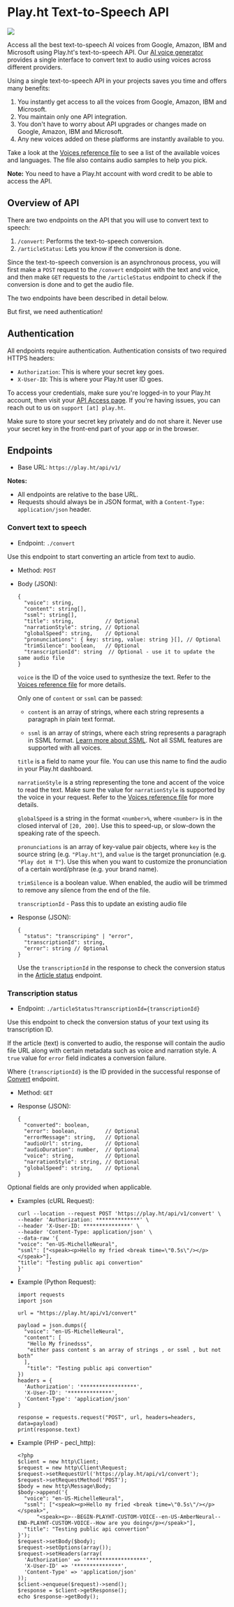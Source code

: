 # Play.ht Text-to-Speech API
![](https://s3.amazonaws.com/static.play.ht/text-to-speech-api.png)

Access all the best text-to-speech AI voices from Google, Amazon, IBM and Microsoft using Play.ht's text-to-speech API. Our [AI voice generator](https://play.ht) provides a single interface to convert text to audio using voices across different providers. 

Using a single text-to-speech API in your projects saves you time and offers many benefits:
1. You instantly get access to all the voices from Google, Amazon, IBM and Microsoft.
2. You maintain only one API integration.
3. You don't have to worry about API upgrades or changes made on Google, Amazon, IBM and Microsoft.
4. Any new voices added on these platforms are instantly available to you.

Take a look at the [Voices reference file](Voices.md) to see a list of the available voices and languages. The file also contains audio samples to help you pick.

**Note:** You need to have a Play.ht account with word credit to be able to access the API.

## Overview of API

There are two endpoints on the API that you will use to convert text to speech:
1. `/convert`: Performs the text-to-speech conversion.
2. `/articleStatus`: Lets you know if the conversion is done.

Since the text-to-speech conversion is an asynchronous process, you will first make a `POST` request to the `/convert` endpoint with the text and voice, and then make `GET` requests to the `/articleStatus` endpoint to check if the conversion is done and to get the audio file.

The two endpoints have been described in detail below.

But first, we need authentication!

## Authentication

All endpoints require authentication. Authentication consists of two required HTTPS headers:
- `Authorization`: This is where your secret key goes.
- `X-User-ID`: This is where your Play.ht user ID goes.

To access your credentials, make sure you're logged-in to your Play.ht account, then visit your [API Access page](https://play.ht/app/api-access). If you're having issues, you can reach out to us on `support [at] play.ht`.

Make sure to store your secret key privately and do not share it. Never use your secret key in the front-end part of your app or in the browser.

## Endpoints

- Base URL: `https://play.ht/api/v1/`

**Notes:**
- All endpoints are relative to the base URL.
- Requests should always be in JSON format, with a `Content-Type: application/json` header.

### Convert text to speech

- Endpoint:  `./convert`

Use this endpoint to start converting an article from text to audio.

- Method: `POST`

- Body (JSON):
  ```jsonc
  {
    "voice": string,
    "content": string[],
    "ssml": string[],
    "title": string,          // Optional
    "narrationStyle": string, // Optional         
    "globalSpeed": string,    // Optional      
    "pronunciations": { key: string, value: string }[], // Optional
    "trimSilence": boolean,   // Optional
    "transcriptionId": string  // Optional - use it to update the same audio file
  }
  ```

  `voice` is the ID of the voice used to synthesize the text. Refer to the [Voices reference file](Voices.md) for more details.

  Only one of `content` or `ssml` can be passed:

    - `content` is an array of strings, where each string represents a paragraph in plain text format.

    - `ssml` is an array of strings, where each string represents a paragraph in SSML format. [Learn more about SSML](https://www.w3.org/TR/speech-synthesis/). Not all SSML features are supported with all voices.

  `title` is a field to name your file. You can use this name to find the audio in your Play.ht dashboard.
  
  `narrationStyle` is a string representing the tone and accent of the voice to read the text. Make sure the value for `narrationStyle` is supported by the voice in your request. Refer to the [Voices reference file](Voices.md) for more details.

  `globalSpeed` is a string in the format `<number>%`, where `<number>` is in the closed interval of `[20, 200]`. Use this to speed-up, or slow-down the speaking rate of the speech.

  `pronunciations` is an array of key-value pair objects, where `key` is the source string (e.g. `"Play.ht"`), and `value` is the target pronunciation (e.g. `"Play dot H T"`). Use this when you want to customize the pronunciation of a certain word/phrase (e.g. your brand name).

  `trimSilence` is a boolean value. When enabled, the audio will be trimmed to remove any silence from the end of the file.
  
  `transcriptionId` - Pass this to update an existing audio file

- Response (JSON):
  ```jsonc
  {
    "status": "transcriping" | "error",
    "transcriptionId": string,
    "error": string // Optional
  }
  ```

  Use the `transcriptionId` in the response to check the conversion status in the [Article status](#article-status) endpoint.
  
 

### Transcription status

- Endpoint:  `./articleStatus?transcriptionId={transcriptionId}`

Use this endpoint to check the conversion status of your text using its transcription ID.

If the article (text) is converted to audio, the response will contain the audio file URL along with certain metadata such as voice and narration style. A `true` value for `error` field indicates a conversion failure.

Where `{transcriptionId}` is the ID provided in the successful response of [Convert](#convert) endpoint.

- Method: `GET`

- Response (JSON):
  ```jsonc
  {
    "converted": boolean,
    "error": boolean,         // Optional
    "errorMessage": string,   // Optional
    "audioUrl": string,       // Optional
    "audioDuration": number,  // Optional
    "voice": string,          // Optional
    "narrationStyle": string, // Optional
    "globalSpeed": string,    // Optional
  }
  ```

Optional fields are only provided when applicable.

- Examples (cURL Request):
  ```ssml with pauses
  curl --location --request POST 'https://play.ht/api/v1/convert' \
  --header 'Authorization: **************' \
  --header 'X-User-ID: ***************' \
  --header 'Content-Type: application/json' \
  --data-raw '{
  "voice": "en-US-MichelleNeural",
  "ssml": ["<speak><p>Hello my fried <break time=\"0.5s\"/></p></speak>"],
  "title": "Testing public api convertion"
  }'
  ```
- Example (Python Request):
  ```
  import requests
  import json

  url = "https://play.ht/api/v1/convert"

  payload = json.dumps({
    "voice": "en-US-MichelleNeural",
    "content": [
     "Hello My frinedsss",
     "either pass content s an array of strings , or ssml , but not both"
    ],
     "title": "Testing public api convertion"
  })
  headers = {
    'Authorization': '******************',
    'X-User-ID': '**************',
    'Content-Type': 'application/json'
  }

  response = requests.request("POST", url, headers=headers, data=payload)
  print(response.text)
  ```
- Example (PHP - pecl_http):
  ```Using multi voices 
  <?php
  $client = new http\Client;
  $request = new http\Client\Request;
  $request->setRequestUrl('https://play.ht/api/v1/convert');
  $request->setRequestMethod('POST');
  $body = new http\Message\Body;
  $body->append('{
    "voice": "en-US-MichelleNeural",
    "ssml": ["<speak><p>Hello my fried <break time=\"0.5s\"/></p></speak>",
        "<speak><p>--BEGIN-PLAYHT-CUSTOM-VOICE--en-US-AmberNeural--END-PLAYHT-CUSTOM-VOICE--How are you doing</p></speak>"],
    "title": "Testing public api convertion"
  }');
  $request->setBody($body);
  $request->setOptions(array());
  $request->setHeaders(array(
    'Authorization' => '*******************',
    'X-User-ID' => '***************',
    'Content-Type' => 'application/json'
  ));
  $client->enqueue($request)->send();
  $response = $client->getResponse();
  echo $response->getBody();
```
